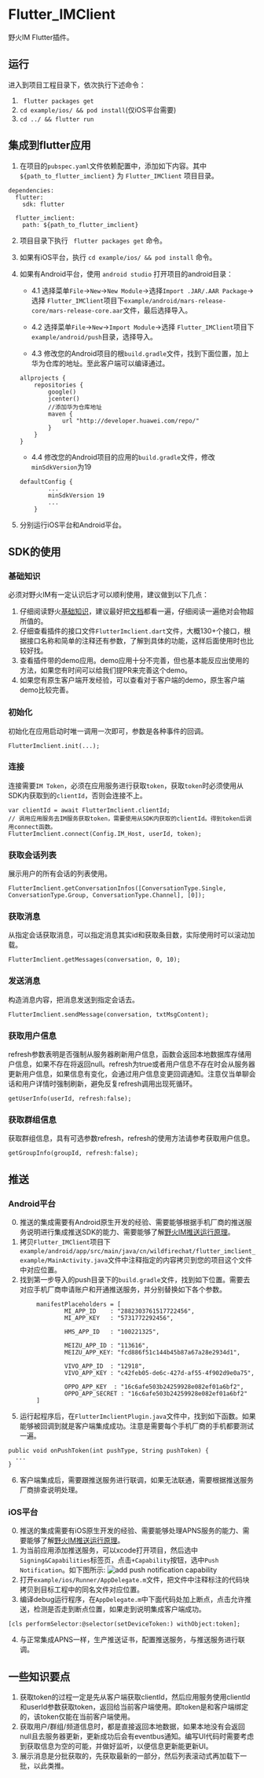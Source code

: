 # Flutter_IMClient
野火IM Flutter插件。

## 运行
进入到项目工程目录下，依次执行下述命令：
1. ``` flutter packages get```
2. ``` cd example/ios/ && pod install ```(仅iOS平台需要)
3. ``` cd ../ && flutter run ```

## 集成到flutter应用
1. 在项目的```pubspec.yaml```文件依赖配置中，添加如下内容。其中 ```${path_to_flutter_imclient}``` 为 ```Flutter_IMClient``` 项目目录。
```
dependencies:
  flutter:
    sdk: flutter

  flutter_imclient:
    path: ${path_to_flutter_imclient}
```
2. 项目目录下执行 ``` flutter packages get``` 命令。
3. 如果有iOS平台，执行 ``` cd example/ios/ && pod install ``` 命令。
4. 如果有Android平台，使用 ```android studio``` 打开项目的android目录：
    + 4.1 选择菜单```File```->```New```->```New Module```->选择```Import .JAR/.AAR Package```->选择 ```Flutter_IMClient```项目下```example/android/mars-release-core/mars-release-core.aar```文件，最后选择导入。

    + 4.2 选择菜单```File```->```New```->```Import Module```->选择 ```Flutter_IMClient```项目下```example/android/push```目录，选择导入。

    + 4.3 修改您的Android项目的根```build.gradle```文件，找到下面位置，加上华为仓库的地址。至此客户端可以编译通过。

    ```
    allprojects {
        repositories {
            google()
            jcenter()
            //添加华为仓库地址
            maven {
                url "http://developer.huawei.com/repo/"
            }
        }
    }
    ```

    + 4.4 修改您的Android项目的应用的```build.gradle```文件，修改```minSdkVersion```为19

    ```
    defaultConfig {
            ...
            minSdkVersion 19
            ...
        }
    ```
    
7. 分别运行iOS平台和Android平台。

## SDK的使用
### 基础知识
必须对野火IM有一定认识后才可以顺利使用，建议做到以下几点：
1. 仔细阅读野火[基础知识](https://docs.wildfirechat.cn/base_knowledge/)，建议最好把[文档](https://docs.wildfirechat.cn)都看一遍，仔细阅读一遍绝对会物超所值的。
2. 仔细查看插件的接口文件```FlutterImclient.dart```文件，大概130+个接口，根据接口名称和简单的注释还有参数，了解到具体的功能，这样后面使用时也比较好找。
3. 查看插件带的demo应用。demo应用十分不完善，但也基本能反应出使用的方法，如果您有时间可以给我们提PR来完善这个demo。
4. 如果您有原生客户端开发经验，可以查看对于客户端的demo，原生客户端demo比较完善。

### 初始化
初始化在应用启动时唯一调用一次即可，参数是各种事件的回调。
```
FlutterImclient.init(...);
```

### 连接
连接需要```IM Token```，必须在应用服务进行获取```token```，获取```token```时必须使用从SDK内获取到的```clientId```，否则会连接不上。
```
var clientId = await FlutterImclient.clientId;
// 调用应用服务去IM服务获取token，需要使用从SDK内获取的clientId。得到token后调用connect函数。
FlutterImclient.connect(Config.IM_Host, userId, token);
```

### 获取会话列表
展示用户的所有会话的列表使用。
```
FlutterImclient.getConversationInfos([ConversationType.Single, ConversationType.Group, ConversationType.Channel], [0]);
```

### 获取消息
从指定会话获取消息，可以指定消息其实id和获取条目数，实际使用时可以滚动加载。
```
FlutterImclient.getMessages(conversation, 0, 10);
```

### 发送消息
构造消息内容，把消息发送到指定会话去。
```
FlutterImclient.sendMessage(conversation, txtMsgContent);
```

### 获取用户信息
refresh参数表明是否强制从服务器刷新用户信息，函数会返回本地数据库存储用户信息，如果不存在将返回null。refresh为true或者用户信息不存在时会从服务器更新用户信息，如果信息有变化，会通过用户信息变更回调通知。注意仅当单聊会话和用户详情时强制刷新，避免反复refresh调用出现死循环。
```
getUserInfo(userId, refresh:false);
```

### 获取群组信息
获取群组信息，具有可选参数refresh，refresh的使用方法请参考获取用户信息。
```
getGroupInfo(groupId, refresh:false);
```

## 推送
### Android平台
0. 推送的集成需要有Android原生开发的经验、需要能够根据手机厂商的推送服务说明进行集成推送SDK的能力、需要能够了解[野火IM推送运行原理](https://github.com/wildfirechat/push_server)。
2. 拷贝```Flutter_IMClient```项目下```example/android/app/src/main/java/cn/wildfirechat/flutter_imclient_example/MainActivity.java```文件中注释指定的内容拷贝到您的项目这个文件中对应位置。
4. 找到第一步导入的push目录下的```build.gradle```文件，找到如下位置。需要去对应手机厂商申请账户和开通推送服务，并分别替换如下各个参数。
```
        manifestPlaceholders = [
                MI_APP_ID    : "2882303761517722456",
                MI_APP_KEY   : "5731772292456",

                HMS_APP_ID   : "100221325",

                MEIZU_APP_ID : "113616",
                MEIZU_APP_KEY: "fcd886f51c144b45b87a67a28e2934d1",

                VIVO_APP_ID  : "12918",
                VIVO_APP_KEY : "c42feb05-de6c-427d-af55-4f902d9e0a75",

                OPPO_APP_KEY  : "16c6afe503b24259928e082ef01a6bf2",
                OPPO_APP_SECRET : "16c6afe503b24259928e082ef01a6bf2"
        ]
```
5. 运行起程序后，在```FlutterImclientPlugin.java```文件中，找到如下函数。如果能够被回调到就是客户端集成成功。注意是需要每个手机厂商的手机都要测试一遍。
```
public void onPushToken(int pushType, String pushToken) {
  ...
}
```
6. 客户端集成后，需要跟推送服务进行联调，如果无法联通，需要根据推送服务厂商排查说明处理。

### iOS平台
0. 推送的集成需要有iOS原生开发的经验、需要能够处理APNS服务的能力、需要能够了解[野火IM推送运行原理](https://github.com/wildfirechat/push_server)。
1. 为当前应用添加推送服务，可以xcode打开项目，然后选中```Signing&Capabilities```标签页，点击```+Capability```按钮，选中```Push Notification```。如下图所示:
![add push notification capability](./screenshots/add_push_notification_capability.png)
2. 打开```example/ios/Runner/AppDelegate.m```文件，把文件中注释标注的代码块拷贝到目标工程中的同名文件对应位置。
3. 编译debug运行程序，在```AppDelegate.m```中下面代码处加上断点，点击允许推送，检测是否走到断点位置，如果走到说明集成客户端成功。
```
[cls performSelector:@selector(setDeviceToken:) withObject:token];
```
4. 与正常集成APNS一样，生产推送证书，配置推送服务，与推送服务进行联调。

## 一些知识要点
1. 获取token的过程一定是先从客户端获取clientId，然后应用服务使用clientId和userId参数获取token，返回给当前客户端使用。即token是和客户端绑定的，该token仅能在当前客户端使用。
2. 获取用户/群组/频道信息时，都是直接返回本地数据，如果本地没有会返回null且去服务器更新，更新成功后会有eventbus通知。编写UI代码时需要考虑到获取信息为空的可能，并做好监听，以便信息更新能更新UI。
3. 展示消息是分批获取的，先获取最新的一部分，然后列表滚动式再加载下一批，以此类推。
